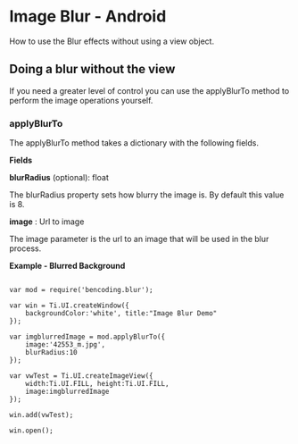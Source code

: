 <h1>Image Blur - Android</h1>
How to use the Blur effects without using a view object.

<h2>Doing a blur without the view</h2>
If you need a greater level of control you can use the applyBlurTo method to perform the image operations yourself.

<h3>applyBlurTo</h3>

The applyBlurTo method takes a dictionary with the following fields.

<b>Fields</b>

<b>blurRadius</b> (optional): float

The blurRadius property sets how blurry the image is.  By default this value is 8.

<b>image</b> :  Url to image

The image parameter is the url to an image that will be used in the blur process.


<b>Example - Blurred Background</b>
<pre><code>
var mod = require('bencoding.blur');

var win = Ti.UI.createWindow({
	backgroundColor:'white', title:"Image Blur Demo"
});

var imgblurredImage = mod.applyBlurTo({
	image:'42553_m.jpg',
	blurRadius:10
});

var vwTest = Ti.UI.createImageView({
	width:Ti.UI.FILL, height:Ti.UI.FILL,
	image:imgblurredImage
});

win.add(vwTest);

win.open();

</code></pre>
